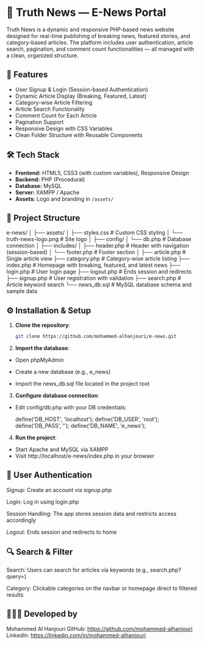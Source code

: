 # 📰 Truth News — E-News Portal

Truth News is a dynamic and responsive PHP-based news website designed for real-time publishing of breaking news, featured stories, and category-based articles. The platform includes user authentication, article search, pagination, and comment count functionalities — all managed with a clean, organized structure.

## 🚀 Features

- User Signup & Login (Session-based Authentication)
- Dynamic Article Display (Breaking, Featured, Latest)
- Category-wise Article Filtering
- Article Search Functionality
- Comment Count for Each Article
- Pagination Support
- Responsive Design with CSS Variables
- Clean Folder Structure with Reusable Components

## 🛠️ Tech Stack

- **Frontend:** HTML5, CSS3 (with custom variables), Responsive Design
- **Backend:** PHP (Procedural)
- **Database:** MySQL
- **Server:** XAMPP / Apache
- **Assets:** Logo and branding in `/assets/`

## 📁 Project Structure

e-news/
│
├── assets/
│ ├── styles.css # Custom CSS styling
│ └── truth-news-logo.png # Site logo
│
├── config/
│ └── db.php # Database connection
│
├── includes/
│ ├── header.php # Header with navigation (session-based)
│ └── footer.php # Footer section
│
├── article.php # Single article view
├── category.php # Category-wise article listing
├── index.php # Homepage with breaking, featured, and latest news
├── login.php # User login page
├── logout.php # Ends session and redirects
├── signup.php # User registration with validation
├── search.php # Article keyword search
└── news_db.sql # MySQL database schema and sample data


## ⚙️ Installation & Setup

1. **Clone the repository**:
   ```bash
   git clone https://github.com/mohammed-alhanjouri/e-news.git

2. **Import the database**:

  - Open phpMyAdmin

  - Create a new database (e.g., e_news)

  - Import the news_db.sql file located in the project root

3. **Configure database connection**:
   
  - Edit config/db.php with your DB credentials:

    define('DB_HOST', 'localhost');
    define('DB_USER', 'root');
    define('DB_PASS', '');
    define('DB_NAME', 'e_news');

4. **Run the project**:
  - Start Apache and MySQL via XAMPP
  - Visit http://localhost/e-news/index.php in your browser

## 👤 User Authentication

Signup: Create an account via signup.php

Login: Log in using login.php

Session Handling: The app stores session data and restricts access accordingly

Logout: Ends session and redirects to home


## 🔍 Search & Filter

Search: Users can search for articles via keywords (e.g., search.php?query=)

Category: Clickable categories on the navbar or homepage direct to filtered results

## 🧑🏻‍💻 Developed by

Mohammed Al Hanjouri
GitHub: https://github.com/mohammed-alhanjouri
LinkedIn: https://linkedin.com/in/mohammed-alhanjouri
